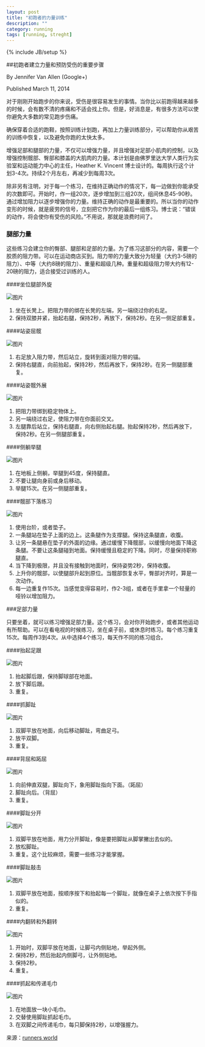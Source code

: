 ```yaml
---
layout: post
title: "初跑者的力量训练"
description: ""
category: running 
tags: [running, streght]
---
```

{% include JB/setup %}

##初跑者建立力量和预防受伤的重要步骤

By Jennifer Van Allen (Google+)

Published March 11, 2014

对于刚刚开始跑步的你来说，受伤是很容易发生的事情。当你比以前跑得越来越多的时候，会有数不清的疼痛和不适会找上你。但是，好消息是，有很多方法可以使你避免大多数的常见跑步伤痛。

确保穿着合适的跑鞋，按照训练计划跑，再加上力量训练部分，可以帮助你从艰苦的训练中恢复，以及避免你跑的太快太多。

增强足部和腿部的力量，不仅可以增强力量，并且增强对足部小肌肉的控制，以及增强控制髋部、臀部和膝盖的大肌肉的力量。本计划是由佛罗里达大学人类行为实验室和运动能力中心的主任，Heather K. Vincent 博士设计的。每周执行这个计划3-4次。持续2个月左右，再减少到每周3次。

除非另有注明，对于每一个练习，在维持正确动作的情况下，每一边做到你能承受的次数即可。开始时，作一组20次，逐步增加到三组20次，组间休息45-90秒。通过增加阻力以逐步增强你的力量。维持正确的动作是最重要的。所以当你的动作变形的时候，就是疲劳的信号，立刻把它作为你的最后一组练习。博士说：“错误的动作，将会使你有受伤的风险。”不用说，那就是浪费时间了。


### 腿部力量

这些练习会建立你的臀部、腿部和足部的力量。为了练习这部分的内容，需要一个胶质的阻力带。可以在运动商店买到。阻力带的力量大致分为轻量（大约3-5磅的阻力）、中等（大约8磅的阻力）、重量和超级几种。重量和超级阻力带大约有12-20磅的阻力，适合接受过训练的人。

####坐位腿部外旋

![图片](http://www.runnersworld.com/sites/default/files/seated-hip-external-rotator.jpg) 

1. 坐在长凳上。把阻力带的绑在长凳的左端，另一端绕过你的右足。
2. 保持双膝并紧，抬起右腿，保持2秒，再放下，保持2秒。在另一侧足部重复。

####站姿屈髋

![图片](http://www.runnersworld.com/sites/default/files/standing-hip-flexor_0.jpg)

1. 右足放入阻力带，然后站立，旋转到面对阻力带的锚。
2. 保持右腿直，向前抬起，保持2秒，然后再放下，保持2秒。在另一侧腿部重复。

####站姿髋外展

![图片](http://www.runnersworld.com/sites/default/files/standing-hip-abductor.jpg)

1. 把阻力带绑到稳定物体上。
2. 另一端绕过右足，使阻力带在你面前交叉。
3. 左腿靠后站立，保持右腿直，向右侧抬起右腿。抬起保持2秒，然后再放下，保持2秒。在另一侧腿部重复。

####侧躺举腿

![图片](http://www.runnersworld.com/sites/default/files/side-lying-leg-raise.jpg)

1. 在地板上侧躺，举腿到45度，保持腿直。
2. 不要让腿向身前或身后移动。
3. 举腿15次。在另一侧腿部重复。

####髋部下落练习

![图片](http://www.runnersworld.com/sites/default/files/pelvic-drop.jpg)

1. 使用台阶，或者垫子。
2. 一条腿站在垫子上面的边上。这条腿作为支撑腿。保持这条腿直，收腹。
3. 让另一条腿悬在垫子的外面的边缘。通过缓慢下降髋部，以缓慢向地面下降这条腿。不要让这条腿碰到地面。保持缓慢且稳定的下降。同时，尽量保持职称腿直。
4. 当下降到极限，并且没有接触到地面时，保持姿势2秒，保持收腹。
5. 上升你的髋部，以使腿部升起到原位。当髋部恢复水平，臀部对齐时，算是一次动作。
6. 每一边重复作15次。当感觉变得容易时，作2-3组，或者在手里拿一个轻量的哑铃以增加阻力。

###足部力量

只要坐着，就可以练习增强足部力量。这个练习，会对你开始跑步，或者其他运动有所帮助。可以在看电视的时候练习，坐在桌子前，或休息时练习。每个练习重复15次。每周作3到4次。从中选择4个练习，每天作不同的练习组合。

####抬起足跟

![图片](http://www.runnersworld.com/sites/default/files/heel-raise.jpg)

1. 抬起脚后跟，保持脚球部在地面。
2. 放下脚后跟。
3. 重复。

####抓脚趾

![图片](http://www.runnersworld.com/sites/default/files/toe-grip.jpg)

1. 双脚平放在地面，向后移动脚趾，弯曲足弓。
2. 放平双脚。
3. 重复。

####背屈和跖屈

![图片](http://www.runnersworld.com/sites/default/files/dorsiflexion-and-plantar-flexion.jpg)

1. 向前伸直双腿，脚趾向下，象用脚趾指向下面。（跖屈）
2. 脚趾向后。（背屈）
3. 重复。

####脚趾分开

![图片](http://www.runnersworld.com/sites/default/files/toe-spread.jpg)

1. 双脚平放在地面，用力分开脚趾，像是要把脚趾从脚掌撇出去似的。
2. 放松脚趾。
3. 重复。这个比较麻烦，需要一些练习才能掌握。

####脚趾敲击

![图片](http://www.runnersworld.com/sites/default/files/toe-tap.jpg)

1. 双脚平放在地面，按顺序按下和抬起每一个脚趾，就像在桌子上依次按下手指似的。
2. 重复。

####内翻转和外翻转

![图片](http://www.runnersworld.com/sites/default/files/exaggerated-inversion-and-eversion.jpg)

1. 开始时，双脚平放在地面，让脚弓内侧贴地，举起外侧。
2. 保持2秒，然后抬起内侧脚弓，让外侧贴地。
3. 保持2秒。
4. 重复。

####抓起和传递毛巾

![图片](http://www.runnersworld.com/sites/default/files/grabbing-towel.jpg)

1. 在地面放一块小毛巾。
2. 交替使用脚趾抓起毛巾。
3. 在双脚之间传递毛巾，每只脚保持2秒，以增强握力。

来源：[runners world](http://www.runnersworld.com/workouts/strength-training-for-new-runners)
